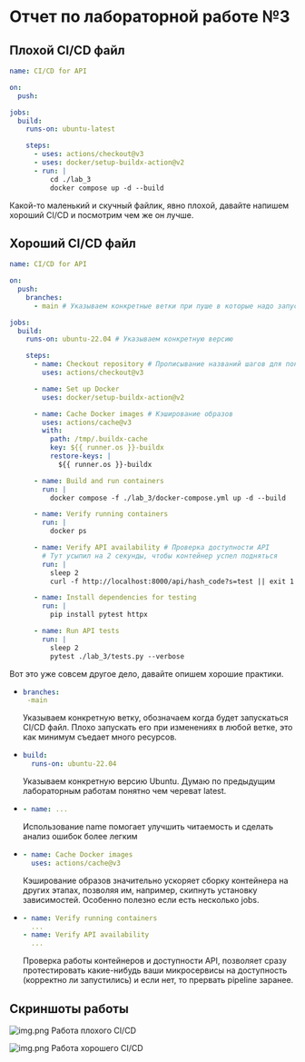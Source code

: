 # Отчет по лабораторной работе №3

## Плохой CI/CD файл
```yaml
name: CI/CD for API

on:
  push:

jobs:
  build:
    runs-on: ubuntu-latest

    steps:
      - uses: actions/checkout@v3
      - uses: docker/setup-buildx-action@v2
      - run: |
          cd ./lab_3
          docker compose up -d --build
```

Какой-то маленький и скучный файлик, явно плохой, давайте напишем хороший CI/CD и посмотрим чем же он лучше.

## Хороший CI/CD файл
```yaml
name: CI/CD for API

on:
  push:
    branches:
      - main # Указываем конкретные ветки при пуше в которые надо запускать pipeline

jobs:
  build:
    runs-on: ubuntu-22.04 # Указываем конкретную версию

    steps:
      - name: Checkout repository # Прописывание названий шагов для понятности
        uses: actions/checkout@v3

      - name: Set up Docker
        uses: docker/setup-buildx-action@v2

      - name: Cache Docker images # Кэширование образов
        uses: actions/cache@v3
        with:
          path: /tmp/.buildx-cache
          key: ${{ runner.os }}-buildx
          restore-keys: |
            ${{ runner.os }}-buildx

      - name: Build and run containers
        run: |
          docker compose -f ./lab_3/docker-compose.yml up -d --build

      - name: Verify running containers
        run: |
          docker ps

      - name: Verify API availability # Проверка доступности API
        # Тут усыпил на 2 секунды, чтобы контейнер успел подняться
        run: |
          sleep 2 
          curl -f http://localhost:8000/api/hash_code?s=test || exit 1

      - name: Install dependencies for testing
        run: |
          pip install pytest httpx

      - name: Run API tests
        run: |
          sleep 2
          pytest ./lab_3/tests.py --verbose
```

Вот это уже совсем другое дело, давайте опишем хорошие практики.

* ```yaml
  branches:
   -main
  ```
  Указываем конкретную ветку, обозначаем когда будет запускаться CI/CD файл. Плохо запускать его при изменениях в любой ветке, это как минимум съедает много ресурсов.
* ```yaml
  build:
    runs-on: ubuntu-22.04
  ```
  Указываем конкретную версию Ubuntu. Думаю по предыдущим лабораторным работам понятно чем череват latest.
* ```yaml
  - name: ...
  ```
  Использование name помогает улучшить читаемость и сделать анализ ошибок более легким
* ```yaml
  - name: Cache Docker images
    uses: actions/cache@v3
  ```
  Кэширование образов значительно ускоряет сборку контейнера на других этапах, позволяя им, например, скипнуть установку зависимостей. Особенно полезно если есть несколько jobs.
* ```yaml
  - name: Verify running containers
    ...
  - name: Verify API availability
    ...
  ```
  Проверка работы контейнеров и доступности API, позволяет сразу протестировать какие-нибудь ваши микросервисы на доступность (корректно ли запустились) и если нет, то прервать pipeline заранее.

## Скриншоты работы

![img.png](pics/bad.png)
Работа плохого CI/CD

![img.png](pics/good.png)
Работа хорошего CI/CD

